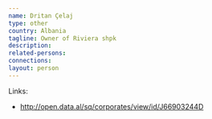 ```yaml
---
name: Dritan Çelaj
type: other
country: Albania
tagline: Owner of Riviera shpk
description:
related-persons:
connections:
layout: person
---
```


Links:
* <http://open.data.al/sq/corporates/view/id/J66903244D>

